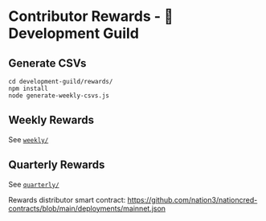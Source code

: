 # Contributor Rewards - 🧙 Development Guild

## Generate CSVs

```
cd development-guild/rewards/
npm install
node generate-weekly-csvs.js
```

## Weekly Rewards

See [`weekly/`](weekly/)

## Quarterly Rewards

See [`quarterly/`](quarterly/)

Rewards distributor smart contract: https://github.com/nation3/nationcred-contracts/blob/main/deployments/mainnet.json
